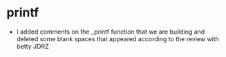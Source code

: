 # printf
- I added comments on the _printf function that we are building and deleted some blank spaces that appeared according to the review with betty JDRZ

